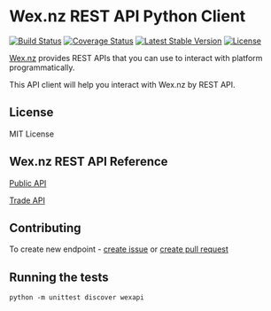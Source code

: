 # Wex.nz REST API Python Client

[![Build Status][testing-image]][testing-link]
[![Coverage Status][coverage-image]][coverage-link]
[![Latest Stable Version][package-image]][package-link]
[![License][license-image]][license-link]


[Wex.nz](https://wex.nz/api/3/docs) provides REST APIs that you can use
 to interact with platform programmatically.

This API client will help you interact with Wex.nz by REST API. 

## License

MIT License


## Wex.nz REST API Reference

[Public API](https://wex.nz/api/3/docs)

[Trade API](https://wex.nz/tapi/docs)


## Contributing
To create new endpoint - [create issue](https://github.com/madmis/wexapi/issues/new) 
or [create pull request](https://github.com/madmis/wexapi/compare)

## Running the tests

    python -m unittest discover wexapi


[testing-link]: https://travis-ci.org/madmis/wexapi
[testing-image]: https://travis-ci.org/madmis/wexapi.svg?branch=master

[coverage-link]: https://coveralls.io/github/madmis/wexapi?branch=master
[coverage-image]: https://coveralls.io/repos/github/madmis/wexapi/badge.svg?branch=master

[package-link]: https://pypi.org/project/wexapi/
[package-image]: https://img.shields.io/pypi/v/wexapi.svg?style=flat-square

[license-image]: https://img.shields.io/github/license/madmis/wexapi.svg
[license-link]: https://github.com/madmis/wexapi/blob/master/LICENSE.TXT
